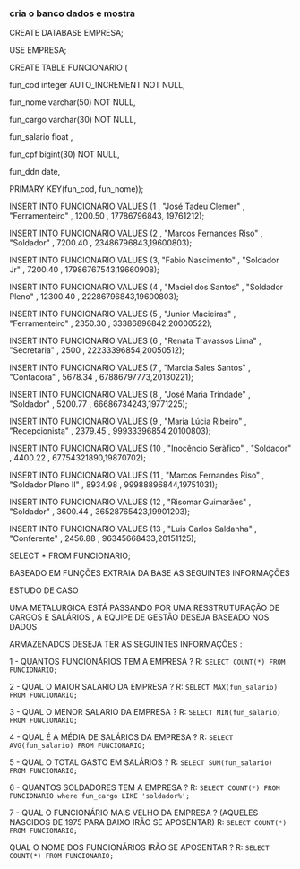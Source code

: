 ### cria o banco dados e mostra

CREATE DATABASE EMPRESA;

USE EMPRESA;


CREATE TABLE FUNCIONARIO (

fun_cod  integer AUTO_INCREMENT NOT NULL,

fun_nome varchar(50) NOT NULL,

fun_cargo varchar(30) NOT NULL,

fun_salario float ,

fun_cpf bigint(30) NOT NULL,

fun_ddn date,

PRIMARY KEY(fun_cod, fun_nome));



INSERT INTO FUNCIONARIO VALUES (1 , "José Tadeu Clemer" , "Ferramenteiro" , 1200.50 , 17786796843, 19761212);

INSERT INTO FUNCIONARIO VALUES (2 , "Marcos Fernandes Riso" , "Soldador" , 7200.40 , 23486796843,19600803);

INSERT INTO FUNCIONARIO VALUES (3, "Fabio Nascimento" , "Soldador Jr" , 7200.40 , 17986767543,19660908);

INSERT INTO FUNCIONARIO VALUES (4 , "Maciel dos Santos" , "Soldador Pleno" , 12300.40 , 22286796843,19600803);

INSERT INTO FUNCIONARIO VALUES (5 , "Junior Macieiras" , "Ferramenteiro" , 2350.30 , 33386896842,20000522);

INSERT INTO FUNCIONARIO VALUES (6 , "Renata Travassos Lima" , "Secretaria" , 2500 , 22233396854,20050512);

INSERT INTO FUNCIONARIO VALUES (7 , "Marcia Sales Santos" , "Contadora" , 5678.34 , 67886797773,20130221);

INSERT INTO FUNCIONARIO VALUES (8 , "José Maria Trindade" , "Soldador" , 5200.77 , 66686734243,19771225);

INSERT INTO FUNCIONARIO VALUES (9 , "Maria Lúcia Ribeiro" , "Recepcionista" , 2379.45 , 99933396854,20100803);

INSERT INTO FUNCIONARIO VALUES (10 , "Inocêncio Seràfico" , "Soldador" , 4400.22 , 67754321890,19870702);

INSERT INTO FUNCIONARIO VALUES (11 , "Marcos Fernandes Riso" , "Soldador Pleno II" , 8934.98 , 99988896844,19751031);

INSERT INTO FUNCIONARIO VALUES (12 , "Risomar Guimarães" , "Soldador" , 3600.44 , 36528765423,19901203);

INSERT INTO FUNCIONARIO VALUES (13 , "Luis Carlos Saldanha" , "Conferente" , 2456.88 , 96345668433,20151125);


SELECT * FROM FUNCIONARIO;


BASEADO EM FUNÇÕES EXTRAIA DA BASE AS SEGUINTES INFORMAÇÕES

ESTUDO DE CASO 

UMA METALURGICA ESTÁ PASSANDO POR UMA RESSTRUTURAÇÃO DE CARGOS E SALÁRIOS , A EQUIPE DE GESTÃO DESEJA BASEADO NOS DADOS 

ARMAZENADOS DESEJA TER AS SEGUINTES INFORMAÇÕES :

1 - QUANTOS FUNCIONÁRIOS TEM A EMPRESA ?
R: `SELECT COUNT(*) FROM FUNCIONARIO; `

2 - QUAL O MAIOR SALARIO DA EMPRESA ?
R: `SELECT MAX(fun_salario) FROM FUNCIONARIO;`

3 - QUAL O MENOR SALARIO DA EMPRESA ?
R: `SELECT MIN(fun_salario) FROM FUNCIONARIO; `

4 - QUAL É A MÉDIA DE SALÁRIOS DA EMPRESA ?
R: ` SELECT AVG(fun_salario) FROM FUNCIONARIO; `

5 - QUAL O TOTAL GASTO EM SALÁRIOS ?
R: `SELECT SUM(fun_salario) FROM FUNCIONARIO; `

6 - QUANTOS SOLDADORES TEM A EMPRESA ?
R: `SELECT COUNT(*) FROM FUNCIONARIO where fun_cargo LIKE 'soldador%'; `

7 - QUAL O FUNCIONÁRIO MAIS VELHO DA EMPRESA ? (AQUELES NASCIDOS DE 1975 PARA BAIXO IRÃO SE APOSENTAR)
R: `SELECT COUNT(*) FROM FUNCIONARIO; `

QUAL O NOME DOS FUNCIONÁRIOS IRÃO SE APOSENTAR ?
R: `SELECT COUNT(*) FROM FUNCIONARIO; `
